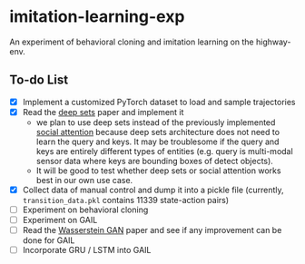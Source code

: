 # imitation-learning-exp

An experiment of behavioral cloning and imitation learning on the highway-env.

## To-do List

- [x] Implement a customized PyTorch dataset to load and sample trajectories
- [x] Read the [deep sets](https://arxiv.org/pdf/1703.06114.pdf) paper and implement it
  - we plan to use deep sets instead of the previously implemented [social attention](https://github.com/KoHomerHu/social-attention-exp/tree/main) because deep sets architecture does not need to learn the query and keys. It may be troublesome if the query and keys are entirely different types of entities (e.g. query is multi-modal sensor data where keys are bounding boxes of detect objects).
  - It will be good to test whether deep sets or social attention works best in our own use case. 
- [x] Collect data of manual control and dump it into a pickle file (currently, `transition_data.pkl` contains 11339 state-action pairs)
- [ ] Experiment on behavioral cloning
- [ ] Experiment on GAIL
- [ ] Read the [Wasserstein GAN](https://arxiv.org/pdf/1701.07875.pdf) paper and see if any improvement can be done for GAIL
- [ ] Incorporate GRU / LSTM into GAIL
